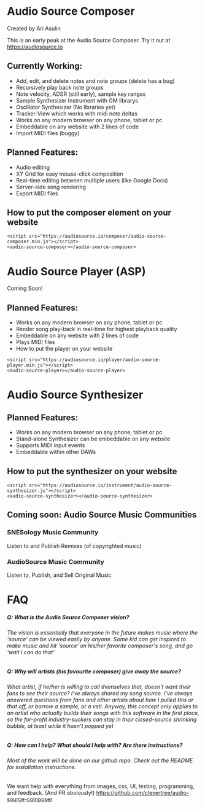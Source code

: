 # Audio Source Composer

Created by Ari Asulin

This is an early peak at the Audio Source Composer. Try it out at https://audiosource.io

## Currently Working:
* Add, edit, and delete notes and note groups (delete has a bug)
* Recursively play back note groups
* Note velocity, ADSR (still early), sample key ranges
* Sample Synthesizer Instrument with GM librarys
* Oscillator Synthesizer (No libraries yet)
* Tracker-View which works with midi note deltas
* Works on any modern browser on any phone, tablet or pc
* Embeddable on any website with 2 lines of code
* Import MIDI files (buggy)

## Planned Features:
* Audio editing
* XY Grid for easy mouse-click composition
* Real-time editing between multiple users (like Google Docs)
* Server-side song rendering
* Export MIDI files

## How to put the composer element on your website
```
<script src="https://audiosource.io/composer/audio-source-composer.min.js"></script>
<audio-source-composer></audio-source-composer>
```


# Audio Source Player (ASP)
Coming Soon!

## Planned Features:

* Works on any modern browser on any phone, tablet or pc
* Render song play-back in real-time for highest playback quality
* Embeddable on any website with 2 lines of code
* Plays MIDI files
* How to put the player on your website
```
<script src="https://audiosource.io/player/audio-source-player.min.js"></script>
<audio-source-player></audio-source-player>
```


# Audio Source Synthesizer

## Planned Features:
* Works on any modern browser on any phone, tablet or pc
* Stand-alone Synthesizer can be embeddable on any website
* Supports MIDI input events
* Embeddable within other DAWs

## How to put the synthesizer on your website
```
<script src="https://audiosource.io/instrument/audio-source-synthesizer.js"></script>
<audio-source-synthesizer></audio-source-synthesizer>
```


## Coming soon: Audio Source Music Communities
### SNESology Music Community
Listen to and Publish Remixes (of copyrighted music)

### AudioSource Music Community
Listen to, Publish, and Sell Original Music


# FAQ

##### Q: What is the Audio Source Composer vision?
######  The vision is essentially that everyone in the future makes music where the 'source' can be viewed easily by anyone. Some kid can get inspired to make music and hit 'source' on his/her favorite composer's song, and go 'wait I can do that'

##### Q: Why will artists (his favourite composer) give away the source?
###### What artist, if he/her is willing to call themselves that, doesn't want their fans to see their source? I've always shared my song source. I've always answered questions from fans and other artists about how I pulled this or that off, or borrow a sample, or a vsti. Anyway, this concept only applies to an artist who actually builds their songs with this software in the first place, so the for-profit industry-suckers can stay in their closed-source shrinking bubble, at least while it hasn't popped yet

##### Q: How can I help? What should I help with? Are there instructions? 
###### Most of the work will be done on our github repo. Check out the README for installation instructions. 
We want help with everything from images, css, UI, testing, programming, and feedback. (And PR obviously!)
https://github.com/clevertree/audio-source-composer